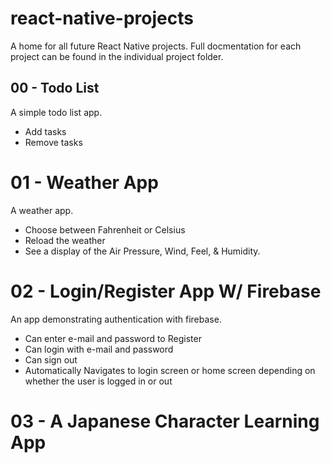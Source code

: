 # react-native-projects

A home for all future React Native projects. Full docmentation for each project can be found in the individual project folder.

## 00 - Todo List

A simple todo list app.

- Add tasks
- Remove tasks

# 01 - Weather App

A weather app.

- Choose between Fahrenheit or Celsius
- Reload the weather
- See a display of the Air Pressure, Wind, Feel, & Humidity.

# 02 - Login/Register App W/ Firebase

An app demonstrating authentication with firebase.

- Can enter e-mail and password to Register
- Can login with e-mail and password
- Can sign out
- Automatically Navigates to login screen or home screen depending on whether the user is logged in or out

# 03 - A Japanese Character Learning App
